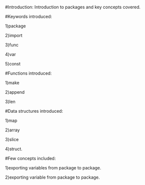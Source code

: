 #Introduction:
 Introduction to packages and key concepts covered.
 
#Keywords introduced:

 1)package
 
 2)import
 
 3)func
 
 4)var
 
 5)const
 
#Functions introduced:
 
 1)make
 
 2)append
 
 3)len
 
#Data structures introduced:
 
 1)map
 
 2)array
 
 3)slice
 
 4)struct.
 
#Few concepts included:
 
 1)exporting variables from package to package.
 
 2)exporting variable from package to package.

